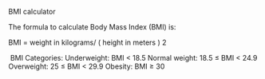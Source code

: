 BMI calculator 

The formula to calculate Body Mass Index (BMI) is:

BMI =
weight in kilograms/
(
height in meters
)
2

​
BMI Categories:
Underweight: BMI < 18.5
Normal weight: 18.5 ≤ BMI < 24.9
Overweight: 25 ≤ BMI < 29.9
Obesity: BMI ≥ 30
